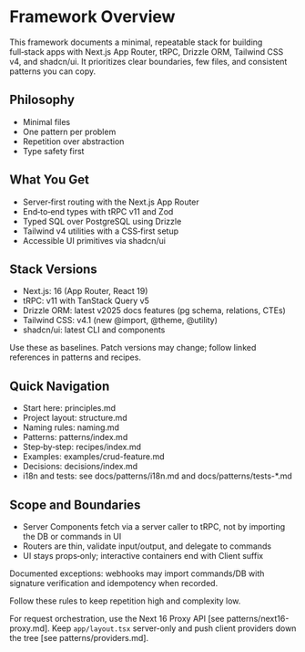 # Framework Overview

This framework documents a minimal, repeatable stack for building full‑stack apps with Next.js App Router, tRPC, Drizzle ORM, Tailwind CSS v4, and shadcn/ui. It prioritizes clear boundaries, few files, and consistent patterns you can copy.

## Philosophy

- Minimal files
- One pattern per problem
- Repetition over abstraction
- Type safety first

## What You Get

- Server‑first routing with the Next.js App Router
- End‑to‑end types with tRPC v11 and Zod
- Typed SQL over PostgreSQL using Drizzle
- Tailwind v4 utilities with a CSS‑first setup
- Accessible UI primitives via shadcn/ui

## Stack Versions

- Next.js: 16 (App Router, React 19)
- tRPC: v11 with TanStack Query v5
- Drizzle ORM: latest v2025 docs features (pg schema, relations, CTEs)
- Tailwind CSS: v4.1 (new @import, @theme, @utility)
- shadcn/ui: latest CLI and components

Use these as baselines. Patch versions may change; follow linked references in patterns and recipes.

## Quick Navigation

- Start here: principles.md
- Project layout: structure.md
- Naming rules: naming.md
- Patterns: patterns/index.md
- Step‑by‑step: recipes/index.md
- Examples: examples/crud-feature.md
- Decisions: decisions/index.md
- i18n and tests: see docs/patterns/i18n.md and docs/patterns/tests-*.md

## Scope and Boundaries

- Server Components fetch via a server caller to tRPC, not by importing the DB or commands in UI
- Routers are thin, validate input/output, and delegate to commands
- UI stays props‑only; interactive containers end with Client suffix

Documented exceptions: webhooks may import commands/DB with signature verification and idempotency when recorded.

Follow these rules to keep repetition high and complexity low.

For request orchestration, use the Next 16 Proxy API [see patterns/next16-proxy.md]. Keep `app/layout.tsx` server-only and push client providers down the tree [see patterns/providers.md].
